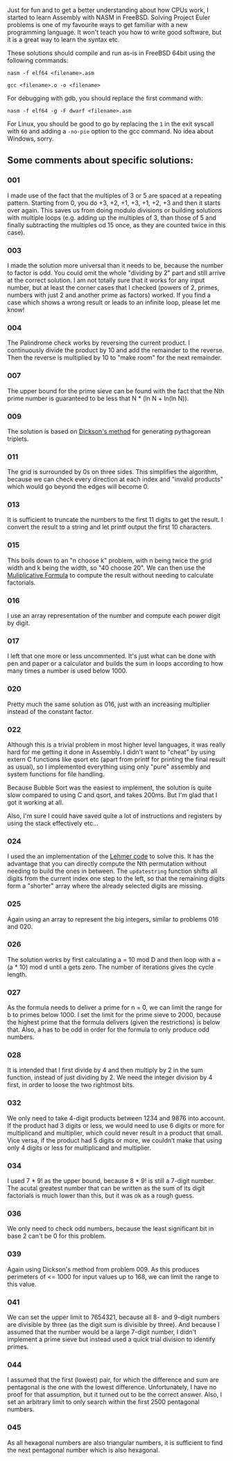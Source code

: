 Just for fun and to get a better understanding about how CPUs work, I started to learn Assembly with NASM in FreeBSD. Solving Project Euler problems is one of my favourite ways to get familiar with a new programming language. It won't teach you how to write good software, but it is a great way to learn the syntax etc.

These solutions should compile and run as-is in FreeBSD 64bit using the following commands:

`nasm -f elf64 <filename>.asm`

`gcc <filename>.o -o <filename>`

For debugging with gdb, you should replace the first command with:

`nasm -f elf64 -g -F dwarf <filename>.asm`

For Linux, you should be good to go by replacing the `1` in the exit syscall with `60` and adding a `-no-pie` option to the gcc command. No idea about Windows, sorry.



## Some comments about specific solutions:

### 001
I made use of the fact that the multiples of 3 or 5 are spaced at a repeating pattern. Starting from 0, you do +3, +2, +1, +3, +1, +2, +3 and then it starts over again. This saves us from doing modulo divisions or building solutions with multiple loops (e.g. adding up the multiples of 3, than those of 5 and finally subtracting the multiples od 15 once, as they are counted twice in this case).

### 003
I made the solution more universal than it needs to be, because the number to factor is odd. You could omit the whole "dividing by 2" part and still arrive at the correct solution. I am not totally sure that it works for any input number, but at least the corner cases that I checked (powers of 2, primes, numbers with just 2 and another prime as factors) worked. If you find a case which shows a wrong result or leads to an infinite loop, please let me know!

### 004
The Palindrome check works by reversing the current product. I continuously divide the product by 10 and add the remainder to the reverse. Then the reverse is multiplied by 10 to "make room" for the next remainder.

### 007
The upper bound for the prime sieve can be found with the fact that the Nth prime number is guaranteed to be less that N * (ln N + ln(ln N)).

### 009
The solution is based on [Dickson's method](https://en.wikipedia.org/wiki/Formulas_for_generating_Pythagorean_triples#Dickson's_method) for generating pythagorean triplets.

### 011
The grid is surrounded by 0s on three sides. This simplifies the algorithm, because we can check every direction at each index and "invalid products" which would go beyond the edges will become 0.

### 013
It is sufficient to truncate the numbers to the first 11 digits to get the result. I convert the result to a string and let printf output the first 10 characters.

### 015
This boils down to an "n choose k" problem, with n being twice the grid width and k being the width, so "40 choose 20". We can then use the [Muliplicative Formula](https://en.wikipedia.org/wiki/Binomial_coefficient#Multiplicative_formula) to compute the result without needing to calculate factorials.

### 016
I use an array representation of the number and compute each power digit by digit.

### 017
I left that one more or less uncommented. It's just what can be done with pen and paper or a calculator and builds the sum in loops according to how many times a number is used below 1000.

### 020
Pretty much the same solution as 016, just with an increasing multiplier instead of the constant factor.

### 022
Although this is a trivial problem in most higher level languages, it was really hard for me getting it done in Assembly. I didn't want to "cheat" by using extern C functions like qsort etc (apart from printf for printing the final result as usual), so I implemented everything using only "pure" assembly and system functions for file handling.

Because Bubble Sort was the easiest to implement, the solution is quite slow compared to using C and qsort, and takes 200ms. But I'm glad that I got it working at all.

Also, I'm sure I could have saved quite a lot of instructions and registers by using the stack effectively etc...

### 024
I used the an implementation of the [Lehmer code](https://en.wikipedia.org/wiki/Lehmer_code) to solve this. It has the advantage that you can directly compute the Nth permutation without needing to build the ones in between. The `updatestring` function shifts all digits from the current index one step to the left, so that the remaining digits form a "shorter" array where the already selected digits are missing.

### 025
Again using an array to represent the big integers, similar to problems 016 and 020.

### 026
The solution works by first calculating a = 10 mod D and then loop with a = (a * 10) mod d until a gets zero. The number of iterations gives the cycle length.

### 027
As the formula needs to deliver a prime for n = 0, we can limit the range for b to primes below 1000. I set the limit for the prime sieve to 2000, because the highest prime that the formula delivers (given the restrictions) is below that. Also, a has to be odd in order for the formula to only produce odd numbers.

### 028
It is intended that I first divide by 4 and then multiply by 2 in the sum function, instead of just dividing by 2. We need the integer division by 4 first, in order to loose the two rightmost bits. 

### 032
We only need to take 4-digit products between 1234 and 9876 into account. If the product had 3 digits or less, we would need to use 6 digits or more for multiplicand and multiplier, which could never result in a product that small. Vice versa, if the product had 5 digits or more, we couldn’t make that using only 4 digits or less for multiplicand and multiplier.

### 034
I used 7 * 9! as the upper bound, because 8 * 9! is still a 7-digit number. The acutal greatest number that can be written as the sum of its digit factorials is much lower than this, but it was ok as a rough guess.

### 036
We only need to check odd numbers, because the least significant bit in base 2 can't be 0 for this problem.

### 039
Again using Dickson's method from problem 009. As this produces perimeters of <= 1000 for input values up to 168, we can limit the range to this value.

### 041
We can set the upper limit to 7654321, because all 8- and 9-digit numbers are divisible by three (as the digit sum is divisible by three). And because I assumed that the number would be a large 7-digit number, I didn't implement a prime sieve but instead used a quick trial division to identify primes.

### 044
I assumed that the first (lowest) pair, for which the difference and sum are pentagonal is the one with the lowest difference. Unfortunately, I have no proof for that assumption, but it turned out to be the correct answer. Also, I set an arbitrary limit to only search within the first 2500 pentagonal numbers.

### 045
As all hexagonal numbers are also triangular numbers, it is sufficient to find the next pentagonal number which is also hexagonal.
